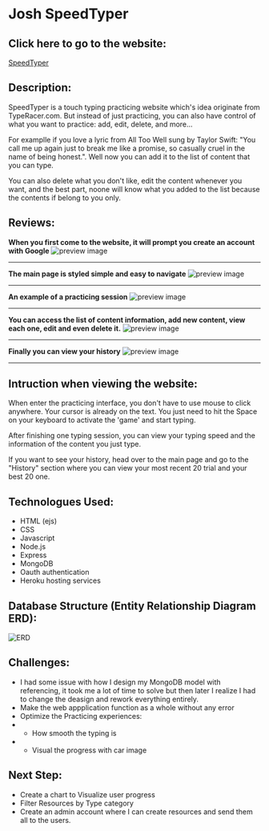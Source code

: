 # Josh SpeedTyper

## Click here to go to the website:

[SpeedTyper](https://josh-speedtyper.herokuapp.com/)

## Description:

SpeedTyper is a touch typing practicing website which's idea originate from TypeRacer.com. But instead of just practicing, you can also have control of what you want to practice: add, edit, delete, and more...

For examplle if you love a lyric from All Too Well sung by Taylor Swift: "You call me up again just to break me like a promise, so casually cruel in the name of being honest.". Well now you can add it to the list of content that you can type.

You can also delete what you don't like, edit the content whenever you want, and the best part, noone will know what you added to the list because the contents if belong to you only.

## Reviews:

**When you first come to the website, it will prompt you create an account with Google**
![preview image](https://github.com/josh-normal/Josh-SpeedTyper/blob/master/img/preview_1.png)

---

**The main page is styled simple and easy to navigate**
![preview image](https://github.com/josh-normal/Josh-SpeedTyper/blob/master/img/preview_2.png)

---

**An example of a practicing session**
![preview image](https://github.com/josh-normal/Josh-SpeedTyper/blob/master/img/preview_3.png)

---

**You can access the list of content information, add new content, view each one, edit and even delete it.**
![preview image](https://github.com/josh-normal/Josh-SpeedTyper/blob/master/img/preview_4.png)

---

**Finally you can view your history**
![preview image](https://github.com/josh-normal/Josh-SpeedTyper/blob/master/img/preview_5.png)

---

## Intruction when viewing the website:

When enter the practicing interface, you don't have to use mouse to click anywhere. Your cursor is already on the text. You just need to hit the Space on your keyboard to activate the 'game' and start typing.

After finishing one typing session, you can view your typing speed and the information of the content you just type.

If you want to see your history, head over to the main page and go to the "History" section where you can view your most recent 20 trial and your best 20 one.

## Technologues Used:

- HTML (ejs)
- CSS
- Javascript
- Node.js
- Express
- MongoDB
- Oauth authentication
- Heroku hosting services

## Database Structure (Entity Relationship Diagram ERD):

![ERD](https://github.com/josh-normal/Josh-SpeedTyper/blob/master/img/ERD.png)

## Challenges:

- I had some issue with how I design my MongoDB model with referencing, it took me a lot of time to solve but then later I realize I had to change the deasign and rework everything entirely.
- Make the web appplication function as a whole without any error
- Optimize the Practicing experiences:
- - How smooth the typing is
- - Visual the progress with car image

## Next Step:

- Create a chart to Visualize user progress
- Filter Resources by Type category
- Create an admin account where I can create resources and send them all to the users.
